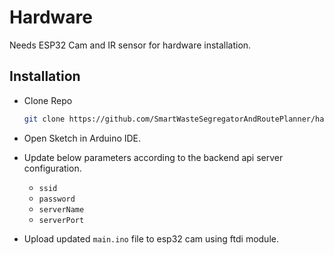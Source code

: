 # Hardware

Needs ESP32 Cam and IR sensor for hardware installation.

## Installation

- Clone Repo
  
  ```bash
  git clone https://github.com/SmartWasteSegregatorAndRoutePlanner/hardware.git
  ```
  
- Open Sketch in Arduino IDE.

- Update below parameters according to the backend api server configuration.
  - `ssid`
  - `password`
  - `serverName`
  - `serverPort`
  
- Upload updated `main.ino` file to esp32 cam using ftdi module.
